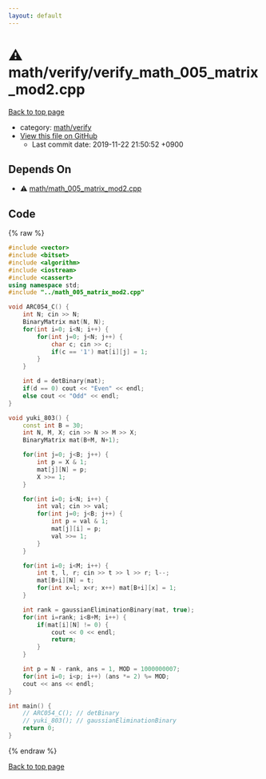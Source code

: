 ```yaml
---
layout: default
---
```


<!-- mathjax config similar to math.stackexchange -->
<script type="text/javascript" async
  src="https://cdnjs.cloudflare.com/ajax/libs/mathjax/2.7.5/MathJax.js?config=TeX-MML-AM_CHTML">
</script>
<script type="text/x-mathjax-config">
  MathJax.Hub.Config({
    TeX: { equationNumbers: { autoNumber: "AMS" }},
    tex2jax: {
      inlineMath: [ ['$','$'] ],
      processEscapes: true
    },
    "HTML-CSS": { matchFontHeight: false },
    displayAlign: "left",
    displayIndent: "2em"
  });
</script>

<script type="text/javascript" src="https://cdnjs.cloudflare.com/ajax/libs/jquery/3.4.1/jquery.min.js"></script>
<script src="https://cdn.jsdelivr.net/npm/jquery-balloon-js@1.1.2/jquery.balloon.min.js" integrity="sha256-ZEYs9VrgAeNuPvs15E39OsyOJaIkXEEt10fzxJ20+2I=" crossorigin="anonymous"></script>
<script type="text/javascript" src="../../../assets/js/copy-button.js"></script>
<link rel="stylesheet" href="../../../assets/css/copy-button.css" />


# :warning: math/verify/verify_math_005_matrix_mod2.cpp
<a href="../../../index.html">Back to top page</a>

* category: <a href="../../../index.html#8a171886c06d04ba11b1e6cabfe6b499">math/verify</a>
* <a href="{{ site.github.repository_url }}/blob/master/math/verify/verify_math_005_matrix_mod2.cpp">View this file on GitHub</a>
    - Last commit date: 2019-11-22 21:50:52 +0900




## Depends On
* :warning: <a href="../math_005_matrix_mod2.cpp.html">math/math_005_matrix_mod2.cpp</a>


## Code
{% raw %}
```cpp
#include <vector>
#include <bitset>
#include <algorithm>
#include <iostream>
#include <cassert>
using namespace std;
#include "../math_005_matrix_mod2.cpp"

void ARC054_C() {
    int N; cin >> N;
    BinaryMatrix mat(N, N);
    for(int i=0; i<N; i++) {
        for(int j=0; j<N; j++) {
            char c; cin >> c;
            if(c == '1') mat[i][j] = 1;
        }
    }

    int d = detBinary(mat);
    if(d == 0) cout << "Even" << endl;
    else cout << "Odd" << endl;
}

void yuki_803() {
    const int B = 30;
    int N, M, X; cin >> N >> M >> X;
    BinaryMatrix mat(B+M, N+1);

    for(int j=0; j<B; j++) {
        int p = X & 1;
        mat[j][N] = p;
        X >>= 1;
    }

    for(int i=0; i<N; i++) {
        int val; cin >> val;
        for(int j=0; j<B; j++) {
            int p = val & 1;
            mat[j][i] = p;
            val >>= 1;
        }
    }

    for(int i=0; i<M; i++) {
        int t, l, r; cin >> t >> l >> r; l--;
        mat[B+i][N] = t;
        for(int x=l; x<r; x++) mat[B+i][x] = 1;
    }

    int rank = gaussianEliminationBinary(mat, true);
    for(int i=rank; i<B+M; i++) {
        if(mat[i][N] != 0) {
            cout << 0 << endl;
            return;
        }
    }

    int p = N - rank, ans = 1, MOD = 1000000007;
    for(int i=0; i<p; i++) (ans *= 2) %= MOD;
    cout << ans << endl;
}

int main() {
    // ARC054_C(); // detBinary
    // yuki_803(); // gaussianEliminationBinary
    return 0;
}

```
{% endraw %}

<a href="../../../index.html">Back to top page</a>


